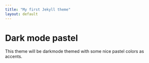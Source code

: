 ```yaml
---
title: "My first Jekyll theme"
layout: default
---
```


# Dark mode pastel
This theme will be darkmode themed with some nice pastel colors as accents.